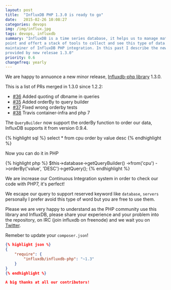 ```yaml
---
layout: post
title:  "InfluxDB PHP 1.3.0 is ready to go"
date:   2015-02-26 10:08:27
categories: devops
img: /img/influx.jpg
tags: devops, influxdb
summary: "InfluxDB is a time series database, it helps us to manage matrics,
point and offert a stack of tools to collect and see this type of data. I am a
maintainer of InfluxDB PHP integration. In this past I describe the news
provided by new relesae 1.3.0"
priority: 0.6
changefreq: yearly
---
```

We are happy to annuonce a new minor release, [Influxdb-php library](https://github.com/influxdata/influxdb-php) 1.3.0.

This is a list of PRs merged in 1.3.0 since 1.2.2:

* [#36](https://github.com/influxdata/influxdb-php/pull/36) Added quoting of dbname in queries
* [#35](https://github.com/influxdata/influxdb-php/pull/35) Added orderBy to query builder
* [#37](https://github.com/influxdata/influxdb-php/pull/37) Fixed wrong orderby tests
* [#38](https://github.com/influxdata/influxdb-php/pull/38) Travis container-infra and php 7

The `QueryBuilder` now support the orderBy function to order our data, InfluxDB supports it from version 0.9.4.

{% highlight sql %}
select * from cpu order by value desc
{% endhighlight %}

Now you can do it in PHP

{% highlight php %}
$this->database->getQueryBuilder()
  ->from('cpu')
  ->orderBy('value', 'DESC')->getQuery();
{% endhighlight %}

We are increase our Continuous Integration system in order to check our code with PHP7, it's perfect!

We escape our query to support reserved keyword like `database`, `servers` personally I prefer avoid this type of word but you are free to use them.

Please we are very happy to understand as the PHP community use this library and InfluxDB, please share your experience and your problem into the repository, on IRC (join influxdb on freenode) and we wait you on [Twitter](https://twitter.com/influxdata).

Remeber to update your `composer.json`!

```json
{% highlight json %}
{
    "require": {
        "influxdb/influxdb-php": "~1.3"
    }
}
{% endhighlight %}

A big thanks at all our contributors!
